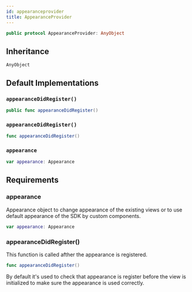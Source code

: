 ```yaml
---
id: appearanceprovider 
title: AppearanceProvider
--- 
```


``` swift
public protocol AppearanceProvider: AnyObject 
```

## Inheritance

`AnyObject`

## Default Implementations

### `appearanceDidRegister()`

``` swift
public func appearanceDidRegister() 
```

### `appearanceDidRegister()`

``` swift
func appearanceDidRegister() 
```

### `appearance`

``` swift
var appearance: Appearance 
```

## Requirements

### appearance

Appearance object to change appearance of the existing views or to use default appearance of the SDK by custom components.

``` swift
var appearance: Appearance 
```

### appearanceDidRegister()

This function is called afther the appearance is registered.

``` swift
func appearanceDidRegister()
```

By default it's used to check that appearance is register before the view is initialized
to make sure the appearance is used correctly.
